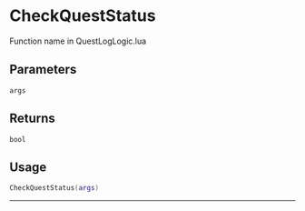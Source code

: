 # CheckQuestStatus
Function name in QuestLogLogic.lua
## Parameters
`args`
## Returns
`bool`
## Usage
```lua
CheckQuestStatus(args)
```
---
